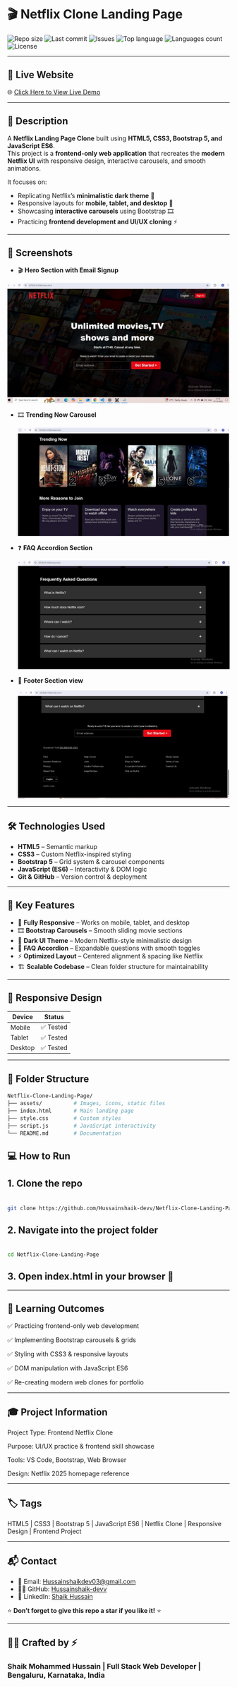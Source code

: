 # 🎬 Netflix Clone Landing Page

![Repo size](https://img.shields.io/github/repo-size/Hussainshaik-devv/Netflix-clone-landing-page)
![Last commit](https://img.shields.io/github/last-commit/Hussainshaik-devv/Netflix-clone-landing-page)
![Issues](https://img.shields.io/github/issues/Hussainshaik-devv/Netflix-clone-landing-page)
![Top language](https://img.shields.io/github/languages/top/Hussainshaik-devv/Netflix-clone-landing-page)
![Languages count](https://img.shields.io/github/languages/count/Hussainshaik-devv/Netflix-clone-landing-page)
![License](https://img.shields.io/github/license/Hussainshaik-devv/Netflix-clone-landing-page)

---

## 🔗 Live Website  

🌐 [Click Here to View Live Demo](https://your-live-link-here.vercel.app/)  

---

## 📘 Description  

A **Netflix Landing Page Clone** built using **HTML5, CSS3, Bootstrap 5, and JavaScript ES6**.  
This project is a **frontend-only web application** that recreates the **modern Netflix UI** with responsive design, interactive carousels, and smooth animations.  

It focuses on:  

- Replicating Netflix’s **minimalistic dark theme** 🎨  
- Responsive layouts for **mobile, tablet, and desktop** 📱  
- Showcasing **interactive carousels** using Bootstrap 🎞️  
- Practicing **frontend development and UI/UX cloning** ⚡  

---

## 📸 Screenshots  

- 🎬 **Hero Section with Email Signup**  

 ![Hero section](Assets/netflix%20homepage.JPG)

- 🎞️ **Trending Now Carousel**  

  ![Trending section](Assets/carousel%20section.JPG)

- ❓ **FAQ Accordion Section**

  ![Faq section](Assets/faq%20section.JPG)

- 📱 **Footer Section view**

  ![Footer](Assets/footer.JPG)

---

## 🛠️ Technologies Used  

- **HTML5** – Semantic markup  
- **CSS3** – Custom Netflix-inspired styling  
- **Bootstrap 5** – Grid system & carousel components  
- **JavaScript (ES6)** – Interactivity & DOM logic  
- **Git & GitHub** – Version control & deployment  

---

## 🌟 Key Features  

- 📱 **Fully Responsive** – Works on mobile, tablet, and desktop  
- 🎞️ **Bootstrap Carousels** – Smooth sliding movie sections  
- 🎨 **Dark UI Theme** – Modern Netflix-style minimalistic design  
- 🔽 **FAQ Accordion** – Expandable questions with smooth toggles  
- ⚡ **Optimized Layout** – Centered alignment & spacing like Netflix  
- 🏗️ **Scalable Codebase** – Clean folder structure for maintainability  

---

## 📱 Responsive Design  

| Device   | Status   |
|----------|----------|
| Mobile   | ✅ Tested |
| Tablet   | ✅ Tested |
| Desktop  | ✅ Tested |

---

## 📂 Folder Structure  

```bash
Netflix-Clone-Landing-Page/
├── assets/          # Images, icons, static files
├── index.html       # Main landing page
├── style.css        # Custom styles
├── script.js        # JavaScript interactivity
└── README.md        # Documentation
```

## 💻 How to Run

## 1. Clone the repo

```bash

git clone https://github.com/Hussainshaik-devv/Netflix-Clone-Landing-Page.git
```

## 2. Navigate into the project folder

```bash

cd Netflix-Clone-Landing-Page
```

## 3. Open index.html in your browser 🚀

---

## 🎯 Learning Outcomes

✅ Practicing frontend-only web development

✅ Implementing Bootstrap carousels & grids

✅ Styling with CSS3 & responsive layouts

✅ DOM manipulation with JavaScript ES6

✅ Re-creating modern web clones for portfolio

---

## 🎓 Project Information

Project Type: Frontend Netflix Clone

Purpose: UI/UX practice & frontend skill showcase

Tools: VS Code, Bootstrap, Web Browser

Design: Netflix 2025 homepage reference

---

## 🏷️ Tags

HTML5 | CSS3 | Bootstrap 5 | JavaScript ES6 | Netflix Clone | Responsive Design | Frontend Project

---

## 📬 Contact  

- 📧 Email: [Hussainshaikdev03@gmail.com](mailto:Hussainshaikdev03@gmail.com)  
- 🧑‍💻 GitHub: [Hussainshaik-devv](https://github.com/Hussainshaik-devv)  
- 👔 LinkedIn: [Shaik Hussain](https://www.linkedin.com/in/shaik-mohammed-hussain-8878b9236?trk=contact-info)  

⭐ **Don’t forget to give this repo a star if you like it!** ⭐

---

## 🧑‍💻 Crafted by ⚡

### Shaik Mohammed Hussain | Full Stack Web Developer | Bengaluru, Karnataka, India
